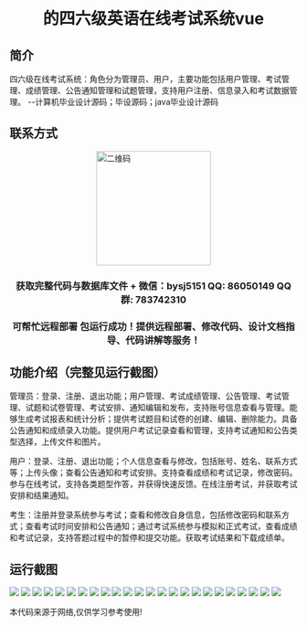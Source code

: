 <p><h1 align="center">的四六级英语在线考试系统vue</h1></p>

## 简介
四六级在线考试系统：角色分为管理员、用户，主要功能包括用户管理、考试管理、成绩管理、公告通知管理和试题管理，支持用户注册、信息录入和考试数据管理。    --计算机毕业设计源码；毕设源码；java毕业设计源码


## 联系方式
<img src="https://bs-1329754181.cos.ap-shanghai.myqcloud.com/wx.jpg" alt="二维码" style="display: block; margin: 0 auto;" width="200px">
<p><h3 align="center">获取完整代码与数据库文件 + 微信：bysj5151 QQ: 86050149 QQ群: 783742310</h3></p>
<p><h3 align="center">可帮忙远程部署 包运行成功！提供远程部署、修改代码、设计文档指导、代码讲解等服务！</h3></p>

## 功能介绍（完整见运行截图）
管理员：登录、注册、退出功能；用户管理、考试成绩管理、公告管理、考试管理、试题和试卷管理、考试安排、通知编辑和发布，支持账号信息查看与管理。能够生成考试报表和统计分析；提供考试题目和试卷的创建、编辑、删除能力。具备公告通知和成绩录入功能。提供用户考试记录查看和管理，支持考试通知和公告类型选择，上传文件和图片。

用户：登录、注册、退出功能；个人信息查看与修改，包括账号、姓名、联系方式等；上传头像；查看公告通知和考试安排。支持查看成绩和考试记录，修改密码。参与在线考试，支持各类题型作答，并获得快速反馈。在线注册考试，并获取考试安排和结果通知。

考生：注册并登录系统参与考试；查看和修改自身信息，包括修改密码和联系方式；查看考试时间安排和公告通知；通过考试系统参与模拟和正式考试，查看成绩和考试记录，支持答题过程中的暂停和提交功能。获取考试结果和下载成绩单。


## 运行截图
![](https://bs-1329754181.cos.ap-shanghai.myqcloud.com/ssm/CETOnlineExamSystem/img/001.jpg)
![](https://bs-1329754181.cos.ap-shanghai.myqcloud.com/ssm/CETOnlineExamSystem/img/002.jpg)
![](https://bs-1329754181.cos.ap-shanghai.myqcloud.com/ssm/CETOnlineExamSystem/img/003.jpg)
![](https://bs-1329754181.cos.ap-shanghai.myqcloud.com/ssm/CETOnlineExamSystem/img/004.jpg)
![](https://bs-1329754181.cos.ap-shanghai.myqcloud.com/ssm/CETOnlineExamSystem/img/005.jpg)
![](https://bs-1329754181.cos.ap-shanghai.myqcloud.com/ssm/CETOnlineExamSystem/img/006.jpg)
![](https://bs-1329754181.cos.ap-shanghai.myqcloud.com/ssm/CETOnlineExamSystem/img/007.jpg)
![](https://bs-1329754181.cos.ap-shanghai.myqcloud.com/ssm/CETOnlineExamSystem/img/008.jpg)
![](https://bs-1329754181.cos.ap-shanghai.myqcloud.com/ssm/CETOnlineExamSystem/img/009.jpg)
![](https://bs-1329754181.cos.ap-shanghai.myqcloud.com/ssm/CETOnlineExamSystem/img/010.jpg)
![](https://bs-1329754181.cos.ap-shanghai.myqcloud.com/ssm/CETOnlineExamSystem/img/011.jpg)
![](https://bs-1329754181.cos.ap-shanghai.myqcloud.com/ssm/CETOnlineExamSystem/img/012.jpg)
![](https://bs-1329754181.cos.ap-shanghai.myqcloud.com/ssm/CETOnlineExamSystem/img/013.jpg)
![](https://bs-1329754181.cos.ap-shanghai.myqcloud.com/ssm/CETOnlineExamSystem/img/014.jpg)
![](https://bs-1329754181.cos.ap-shanghai.myqcloud.com/ssm/CETOnlineExamSystem/img/015.jpg)
![](https://bs-1329754181.cos.ap-shanghai.myqcloud.com/ssm/CETOnlineExamSystem/img/016.jpg)
![](https://bs-1329754181.cos.ap-shanghai.myqcloud.com/ssm/CETOnlineExamSystem/img/017.jpg)
![](https://bs-1329754181.cos.ap-shanghai.myqcloud.com/ssm/CETOnlineExamSystem/img/018.jpg)
![](https://bs-1329754181.cos.ap-shanghai.myqcloud.com/ssm/CETOnlineExamSystem/img/019.jpg)
![](https://bs-1329754181.cos.ap-shanghai.myqcloud.com/ssm/CETOnlineExamSystem/img/020.jpg)
![](https://bs-1329754181.cos.ap-shanghai.myqcloud.com/ssm/CETOnlineExamSystem/img/021.jpg)
![](https://bs-1329754181.cos.ap-shanghai.myqcloud.com/ssm/CETOnlineExamSystem/img/022.jpg)
![](https://bs-1329754181.cos.ap-shanghai.myqcloud.com/ssm/CETOnlineExamSystem/img/023.jpg)
![](https://bs-1329754181.cos.ap-shanghai.myqcloud.com/ssm/CETOnlineExamSystem/img/024.jpg)

<p>本代码来源于网络,仅供学习参考使用!</p>

